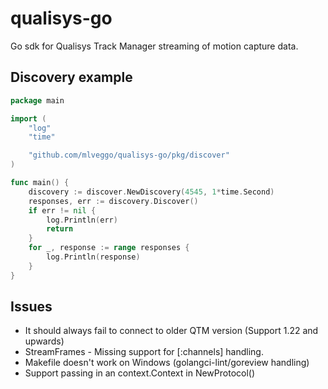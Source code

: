 qualisys-go
===========

Go sdk for Qualisys Track Manager streaming of motion capture data.

Discovery example
-----------------

```Go
package main

import (
	"log"
	"time"

	"github.com/mlveggo/qualisys-go/pkg/discover"
)

func main() {
	discovery := discover.NewDiscovery(4545, 1*time.Second)
	responses, err := discovery.Discover()
	if err != nil {
		log.Println(err)
		return
	}
	for _, response := range responses {
		log.Println(response)
	}
}
```

Issues
------

-	It should always fail to connect to older QTM version (Support 1.22 and upwards)
-	StreamFrames - Missing support for \[:channels] handling.
-	Makefile doesn't work on Windows (golangci-lint/goreview handling)
-	Support passing in an context.Context in NewProtocol()
